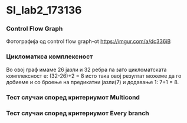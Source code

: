 # SI_lab2_173136


### Control Flow Graph
Фотографија од control flow graph-ot https://imgur.com/a/dc336iB

### Цикломаткса комплексност
Во овој граф имаме 26 јазли и 32 ребра па зато цикломатската комплексност е: (32-26)+2 = 8 исто така овој резултат можеме да го добиеме и со броење на предикатни јазли(7) и додавање 1: 7+1 = 8.

### Тест случаи според критериумот Multicond

### Тест случаи според критериумот Every branch
